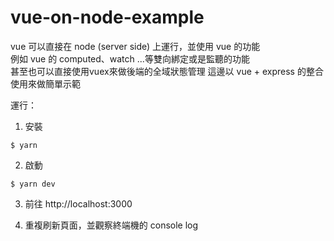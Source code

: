 # vue-on-node-example

vue 可以直接在 node (server side) 上運行，並使用 vue 的功能  
例如 vue 的 computed、watch ...等雙向綁定或是監聽的功能  
甚至也可以直接使用vuex來做後端的全域狀態管理
這邊以 vue + express 的整合使用來做簡單示範

運行：
1. 安裝
```
$ yarn
```
2. 啟動
```
$ yarn dev
```
3. 前往 http://localhost:3000

4. 重複刷新頁面，並觀察終端機的 console log

